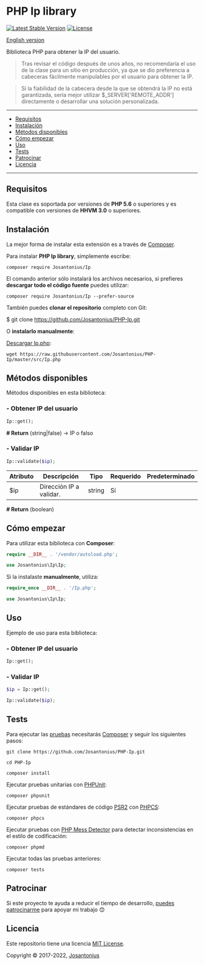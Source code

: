 # PHP Ip library

[![Latest Stable Version](https://poser.pugx.org/josantonius/Ip/v/stable)](https://packagist.org/packages/josantonius/Ip)
[![License](https://poser.pugx.org/josantonius/Ip/license)](LICENSE)

[English version](README.md)

Biblioteca PHP para obtener la IP del usuario.

>Tras revisar el código después de unos años, no recomendaría el uso de la clase para un sitio en
>producción, ya que se dio preferencia a cabeceras fácilmente manipulables por el usuario para
>obtener la IP.

>Si la fiabilidad de la cabecera desde la que se obtendrá la IP no está garantizada, sería
>mejor utilizar $_SERVER['REMOTE_ADDR'] directamente o desarrollar una solución personalizada.

---

- [Requisitos](#requisitos)
- [Instalación](#instalación)
- [Métodos disponibles](#métodos-disponibles)
- [Cómo empezar](#cómo-empezar)
- [Uso](#uso)
- [Tests](#tests)
- [Patrocinar](#patrocinar)
- [Licencia](#licencia)

---

## Requisitos

Esta clase es soportada por versiones de **PHP 5.6** o superiores y es compatible con versiones de **HHVM 3.0** o superiores.

## Instalación

La mejor forma de instalar esta extensión es a través de [Composer](http://getcomposer.org/download/).

Para instalar **PHP Ip library**, simplemente escribe:

    composer require Josantonius/Ip

El comando anterior sólo instalará los archivos necesarios, si prefieres **descargar todo el código fuente** puedes utilizar:

    composer require Josantonius/Ip --prefer-source

También puedes **clonar el repositorio** completo con Git:

  $ git clone <https://github.com/Josantonius/PHP-Ip.git>

O **instalarlo manualmente**:

[Descargar Ip.php](https://raw.githubusercontent.com/Josantonius/PHP-Ip/master/src/Ip.php):

    wget https://raw.githubusercontent.com/Josantonius/PHP-Ip/master/src/Ip.php

## Métodos disponibles

Métodos disponibles en esta biblioteca:

### - Obtener IP del usuario

```php
Ip::get();
```

**# Return** (string|false) → IP o falso

### - Validar IP

```php
Ip::validate($ip);
```

| Atributo | Descripción | Tipo | Requerido | Predeterminado
| --- | --- | --- | --- | --- |
| $ip | Dirección IP a validar. | string | Sí | |

**# Return** (boolean)

## Cómo empezar

Para utilizar esta biblioteca con **Composer**:

```php
require __DIR__ . '/vendor/autoload.php';

use Josantonius\Ip\Ip;
```

Si la instalaste **manualmente**, utiliza:

```php
require_once __DIR__ . '/Ip.php';

use Josantonius\Ip\Ip;
```

## Uso

Ejemplo de uso para esta biblioteca:

### - Obtener IP del usuario

```php
Ip::get();
```

### - Validar IP

```php
$ip = Ip::get();

Ip::validate($ip);
```

## Tests

Para ejecutar las [pruebas](tests) necesitarás [Composer](http://getcomposer.org/download/) y seguir los siguientes pasos:

    git clone https://github.com/Josantonius/PHP-Ip.git
    
    cd PHP-Ip

    composer install

Ejecutar pruebas unitarias con [PHPUnit](https://phpunit.de/):

    composer phpunit

Ejecutar pruebas de estándares de código [PSR2](http://www.php-fig.org/psr/psr-2/) con [PHPCS](https://github.com/squizlabs/PHP_CodeSniffer):

    composer phpcs

Ejecutar pruebas con [PHP Mess Detector](https://phpmd.org/) para detectar inconsistencias en el estilo de codificación:

    composer phpmd

Ejecutar todas las pruebas anteriores:

    composer tests

## Patrocinar

Si este proyecto te ayuda a reducir el tiempo de desarrollo,
[puedes patrocinarme](https://github.com/josantonius/lang/es-ES/README.md#patrocinar)
para apoyar mi trabajo :blush:

## Licencia

Este repositorio tiene una licencia [MIT License](LICENSE).

Copyright © 2017-2022, [Josantonius](https://github.com/josantonius/lang/es-ES/README.md#contacto)
